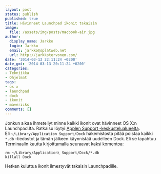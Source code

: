 ```yaml
---
layout: post
status: publish
published: true
title: Hävinneet Launchpad ikonit takaisin
image:
  file: /assets/img/posts/macbook-air.jpg
author:
  display_name: Jarkko
  login: Jarkko
  email: jarkko@splatweb.net
  url: http://jarkkotervonen.com/
date: '2014-03-13 22:11:24 +0200'
date_gmt: '2014-03-13 20:11:24 +0200'
categories:
- Tekniikka
- Ohjelmat
tags:
- os x
- launchpad
- dock
- ikonit
- mavericks
comments: []
---
```

Jonkun aikaa ihmetellyt minne kaikki ikonit ovat hävinneet OS X:n Launchpad:lta. Ratkaisu löytyi [Applen Support -keskustelualueelta](https://discussions.apple.com/thread/5476991). Eli ``~/Library/Application Support/Dock`` hakemistosta pitää poistaa kaikki `*.db` -tiedostot ja tämän jälkeen käynnistää uudelleen Dock. Eli se tapahtuu Terminaalin kautta kirjoittamalla seuraavat kaksi komentoa:

```
rm ~/Library/Application\ Support/Dock/*.db
killall Dock
```

Hetken kuluttua ikonit ilmestyvät takaisin Launchpadille.

